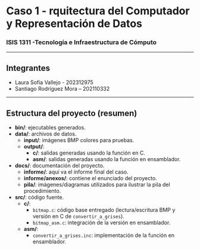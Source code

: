 # Caso 1 - rquitectura del Computador y Representación de Datos

### ISIS 1311 -Tecnología e Infraestructura de Cómputo 

---

## Integrantes

- Laura Sofia Vallejo - 202312975 
- Santiago Rodríguez Mora – 202110332 

---

## Estructura del proyecto (resumen)

- **bin/**: ejecutables generados.
- **data/**: archivos de datos.
  - **input/**: imágenes BMP colores para pruebas.
  - **output/**:
    - **c/**: salidas generadas usando la función en C.
    - **asm/**: salidas generadas usando la función en ensamblador.
- **docs/**: documentación del proyecto.
  - **informe/**: aquí va el informe final del caso.
  - **informe/anexos/**: contiene el enunciado del proyecto.
  - **pila/**: imágenes/diagramas utilizados para ilustrar la pila del procedimiento.
- **src/**: código fuente.
  - **c/**:
    - `bitmap.c`: código base entregado (lectura/escritura BMP y versión en C de `convertir_a_grises`).
    - `bitmap_asm.c`: integración de la versión en ensamblador.
  - **asm/**:
    - `convertir_a_grises.inc`: implementación de la función en ensamblador.

